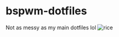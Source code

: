 # bspwm-dotfiles
Not as messy as my main dotfiles lol
![rice](https://preview.redd.it/tdc7oz27g3v81.png?width=960&crop=smart&auto=webp&s=14fb4ac136155205d667f0194b4950047fe73114)
